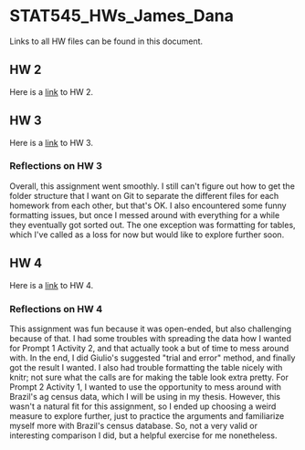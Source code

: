 # STAT545_HWs_James_Dana

Links to all HW files can be found in this document.

## HW 2
Here is a [link](https://github.com/danaj191/STAT545_HWs_James_Dana/blob/master/HW02_rmd.md) to HW 2.

## HW 3
Here is a [link](https://github.com/danaj191/STAT545_HWs_James_Dana/blob/master/HW03_rmd.md) to HW 3.

### Reflections on HW 3
Overall, this assignment went smoothly. I still can't figure out how to get the folder structure that I want on Git to separate the different files for each homework from each other, but that's OK. I also encountered some funny formatting issues, but once I messed around with everything for a while they eventually got sorted out. The one exception was formatting for tables, which I've called as a loss for now but would like to explore further soon.

## HW 4
Here is a [link](https://github.com/danaj191/STAT545_HWs_James_Dana/blob/master/HW04_rmd.md) to HW 4.

### Reflections on HW 4
This assignment was fun because it was open-ended, but also challenging because of that. I had some troubles with spreading the data how I wanted for Prompt 1 Activity 2, and that actually took a but of time to mess around with. In the end, I did Giulio's suggested "trial and error" method, and finally got the result I wanted. I also had trouble formatting the table nicely with knitr; not sure what the calls are for making the table look extra pretty. For Prompt 2 Activity 1, I wanted to use the opportunity to mess around with Brazil's ag census data, which I will be using in my thesis. However, this wasn't a natural fit for this assignment, so I ended up choosing a weird measure to explore further, just to practice the arguments and familiarize myself more with Brazil's census database. So, not a very valid or interesting comparison I did, but a helpful exercise for me nonetheless.
